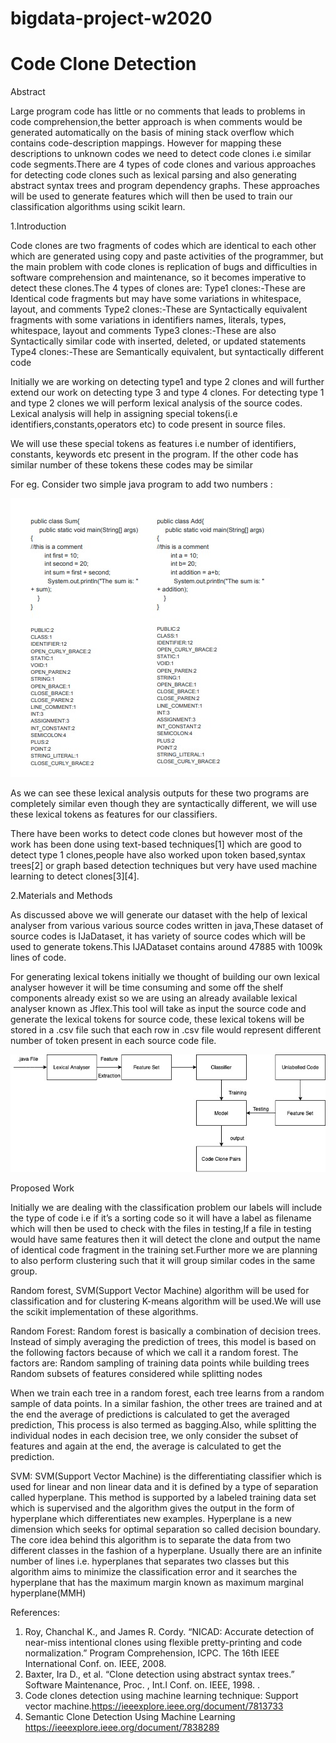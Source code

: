 # bigdata-project-w2020
# Code Clone Detection

Abstract 

Large program code has little or no comments that leads to problems in code comprehension,the better approach is when comments would be generated automatically on the basis of mining stack overflow which contains code-description mappings. However for mapping these descriptions to unknown codes we need to detect code clones i.e similar code segments.There are 4 types of code clones and various approaches for detecting code clones such as lexical parsing and also generating abstract syntax trees and program dependency graphs. These approaches will be used to generate features which will then be used to train our classification algorithms using scikit learn.  


1.Introduction

Code clones are two fragments of codes which are identical to each other which are generated using copy and paste activities of the programmer, but the main problem with code clones is replication of bugs and difficulties in software comprehension and maintenance, so it becomes imperative to detect these clones.The 4 types of clones are:
Type1 clones:-These are Identical code fragments but may have some variations in whitespace, layout, and comments 
Type2 clones:-These are Syntactically equivalent fragments with some variations in identifiers names, literals, types, whitespace, layout and comments 
Type3 clones:-These are also Syntactically similar code with inserted, deleted, or updated statements 
Type4 clones:-These are  Semantically equivalent, but syntactically different code 

Initially we are working on detecting type1 and type 2 clones and will further extend our work on detecting type 3 and type 4 clones. For detecting type 1 and type 2 clones we will perform lexical analysis  of the source codes. Lexical analysis will help in assigning special tokens(i.e identifiers,constants,operators etc) to code present in source files.

We will use these special tokens as features i.e number of identifiers, constants, keywords etc present in the program. If the other code has similar number of these tokens these codes may be similar

For eg. Consider two simple java program to add two numbers :

![alt text](https://github.com/puk18/bigdata-project-w2020/blob/master/Images/log1.jpg)

As we can see these lexical analysis outputs for these two programs are completely similar even though they are syntactically different, we will use these lexical tokens as features for our classifiers.

There have been works to detect code clones but however most of the work has been done using text-based techniques[1] which are good to detect type 1 clones,people have also worked upon token based,syntax trees[2] or graph based detection techniques but very have used machine learning to detect clones[3][4]. 




2.Materials and Methods 

As discussed above we will generate our dataset with the help of lexical analyser from various various source codes written in java,These dataset of source codes is IJaDataset, it has variety of source codes which will be used to generate tokens.This IJADataset contains around  47885 with    1009k lines of code.

For generating lexical tokens initially we thought of building our own lexical analyser however it will be time consuming and some off the shelf components already exist so we are using an already available lexical analyser known as Jflex.This tool will take as input the source code and generate the lexical tokens for source code, these lexical tokens will be stored in a .csv file such that each row in .csv file would represent different number of token present in each source code file.


![alt text](https://github.com/puk18/bigdata-project-w2020/blob/master/Images/logo.jpg)



 Proposed Work
   
		 	 	 		
Initially we are dealing with the classification problem our labels will include the type of code i.e if it’s a sorting code so it will have a label as filename which will then be used to check with the files in testing,If a file in testing would have same features then it will detect the clone and output the name of identical code fragment in the training set.Further more we are planning to also perform clustering such that it will group similar codes in the same group.

Random forest, SVM(Support Vector Machine) algorithm will be used for classification and for clustering K-means algorithm will be used.We will use the scikit implementation of these algorithms.

Random Forest: Random forest is basically a combination of decision trees. Instead of simply averaging the prediction of trees, this model is based on the following factors because of which we call it a random forest. The factors are:
Random sampling of training data points while building trees
Random subsets of features considered while splitting nodes

When we train each tree in a random forest, each tree learns from a random sample of data points. In a similar fashion, the other trees are trained and at the end the average of predictions is calculated to get the averaged prediction, This process is also termed as bagging.Also, while splitting the individual nodes in each decision tree, we only consider the subset of features and again at the end, the average is calculated to get the prediction.

SVM: SVM(Support Vector Machine) is the differentiating classifier which is used for linear and non linear data and it is defined by a type of separation called hyperplane. This method is supported by a labeled training data set which is supervised and the algorithm gives the output in the form of hyperplane which differentiates new examples. Hyperplane is a new dimension which seeks for optimal separation so called decision boundary. The core idea behind this algorithm is to separate the data from two different classes in the fashion of a hyperplane.  Usually there are an infinite number of lines i.e. hyperplanes that separates two classes but this algorithm aims to minimize the classification error and it searches the hyperplane that has the maximum margin known as maximum marginal hyperplane(MMH)
	
References:
1. Roy, Chanchal K., and James R. Cordy. “NICAD: Accurate detection of near-miss intentional clones using flexible pretty-printing and code normalization.” Program Comprehension, ICPC. The 16th IEEE International Conf. on. IEEE, 2008.
1. Baxter, Ira D., et al. “Clone detection using abstract syntax trees.” Software Maintenance, Proc. , Int.l Conf. on. IEEE, 1998. .
1. Code clones detection using machine learning technique: Support vector machine.https://ieeexplore.ieee.org/document/7813733
1. Semantic Clone Detection Using Machine Learning https://ieeexplore.ieee.org/document/7838289

